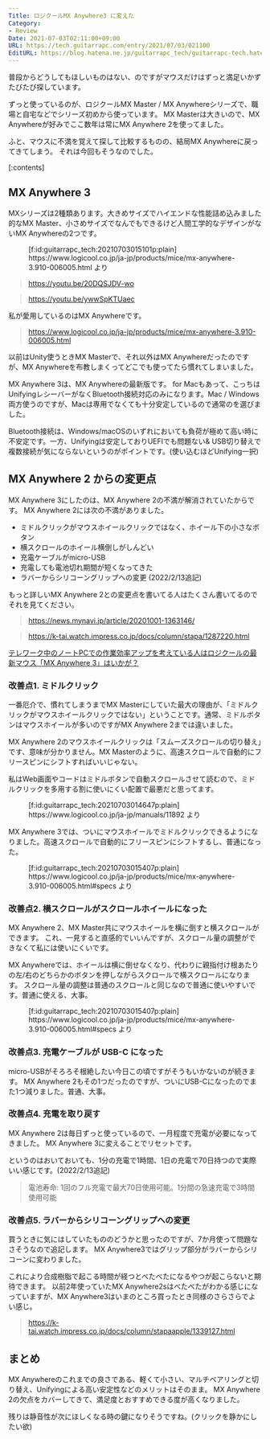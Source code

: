 ```yaml
---
Title: ロジクールMX Anywhere3 に変えた
Category:
- Review
Date: 2021-07-03T02:11:00+09:00
URL: https://tech.guitarrapc.com/entry/2021/07/03/021100
EditURL: https://blog.hatena.ne.jp/guitarrapc_tech/guitarrapc-tech.hatenablog.com/atom/entry/26006613782545195
---
```


普段からどうしてもほしいものはない、のですがマウスだけはずっと満足いかずたびたび探しています。

ずっと使っているのが、ロジクールMX Master / MX Anywhereシリーズで、職場と自宅などでシリーズ初めから使っています。
MX Masterは大きいので、MX Anywhereが好みでここ数年は常にMX Anywhere 2を使ってました。

ふと、マウスに不満を覚えて探して比較するものの、結局MX Anywhereに戻ってきてしまう。
それは今回もそうなのでした。

[:contents]

## MX Anywhere 3

MXシリーズは2種類あります。大きめサイズでハイエンドな性能詰め込みました的なMX Master、小さめサイズでなんでもできるけど人間工学的なデザインがないMX Anywhereの2つです。

<figure class="figure-image figure-image-fotolife" title="https://www.logicool.co.jp/ja-jp/products/mice/mx-anywhere-3.910-006005.html より">[f:id:guitarrapc_tech:20210703015101p:plain]<figcaption>https://www.logicool.co.jp/ja-jp/products/mice/mx-anywhere-3.910-006005.html より</figcaption></figure>

> https://youtu.be/20DQSJDV-wo

> https://youtu.be/ywwSpKTUaec

私が愛用しているのはMX Anywhereです。

> https://www.logicool.co.jp/ja-jp/products/mice/mx-anywhere-3.910-006005.html

以前はUnity使うときMX Masterで、それ以外はMX Anywhereだったのですが、MX Anywhereを布教しまくってどこでも使ってたら慣れてしまいました。

MX Anywhere 3は、MX Anywhereの最新版です。
for Macもあって、こっちはUnifyingレシーバーがなくBluetooth接続対応のみになります。Mac / Windows両方使うのですが、Macは専用でなくても十分安定しているので通常のを選びました。

Bluetooth接続は、Windows/macOSのいずれにおいても負荷が極めて高い時に不安定です。一方、Unifyingは安定しておりUEFIでも問題ない& USB切り替えで複数接続が気にならないというのがポイントです。(使い込むほどUnifying一択)

## MX Anywhere 2 からの変更点

MX Anywhere 3にしたのは、MX Anywhere 2の不満が解消されていたからです。
MX Anywhere 2には次の不満がありました。

* ミドルクリックがマウスホイールクリックではなく、ホイール下の小さなボタン
* 横スクロールのホイール横倒しがしんどい
* 充電ケーブルがmicro-USB
* 充電しても電池切れ期間が短くなってきた
* ラバーからシリコーングリップへの変更 (2022/2/13追記)

もっと詳しいMX Anywhere 2との変更点を書いてる人はたくさん書いてるのでそれを見てください。

> https://news.mynavi.jp/article/20201001-1363146/

> https://k-tai.watch.impress.co.jp/docs/column/stapa/1287220.html

[テレワーク中のノートPCでの作業効率アップを考えている人はロジクールの最新マウス「MX Anywhere 3」はいかが？](https://kakakumag.com/pc-smartphone/?id=16037)

### 改善点1. ミドルクリック

一番厄介で、慣れてしまうまでMX Masterにしていた最大の理由が、「ミドルクリックがマウスホイールクリックではない」ということです。通常、ミドルボタンはマウスホイールが多いのですがMX Anywhere 2までは違いました。

MX Anywhere 2のマウスホイールクリックは「スムーズスクロールの切り替え」です、意味が分かりません。MX Masterのように、高速スクロールで自動的にフリースピンにシフトすればいいじゃない。

私はWeb画面やコードはミドルボタンで自動スクロールさせて読むので、ミドルクリックを多用する割に使いにくい配置で最悪だと思ってます。

<figure class="figure-image figure-image-fotolife" title="https://www.logicool.co.jp/ja-jp/manuals/11892 より">[f:id:guitarrapc_tech:20210703014647p:plain]<figcaption>https://www.logicool.co.jp/ja-jp/manuals/11892 より</figcaption></figure>

MX Anywhere 3では、ついにマウスホイールでミドルクリックできるようになりました。高速スクロールで自動的にフリースピンにシフトするし、普通になった。

<figure class="figure-image figure-image-fotolife" title="https://www.logicool.co.jp/ja-jp/products/mice/mx-anywhere-3.910-006005.html#specs より">[f:id:guitarrapc_tech:20210703015407p:plain]<figcaption>https://www.logicool.co.jp/ja-jp/products/mice/mx-anywhere-3.910-006005.html#specs より</figcaption></figure>


### 改善点2. 横スクロールがスクロールホイールになった

MX Anywhere 2、MX Master共にマウスホイールを横に倒すと横スクロールができます。
これ、一見すると直感的でいいんですが、スクロール量の調整ができなくて私には使いにくいです。

MX Anywhereでは、ホイールは横に倒せなくなり、代わりに親指付け根あたりの左/右のどちらかのボタンを押しながらスクロールで横スクロールになります。
スクロール量の調整は普通のスクロールと同じなので普通に使いやすいです。普通に使える、大事。

<figure class="figure-image figure-image-fotolife" title="https://www.logicool.co.jp/ja-jp/products/mice/mx-anywhere-3.910-006005.html#specs より">[f:id:guitarrapc_tech:20210703015407p:plain]<figcaption>https://www.logicool.co.jp/ja-jp/products/mice/mx-anywhere-3.910-006005.html#specs より</figcaption></figure>

### 改善点3. 充電ケーブルが USB-C になった

micro-USBがそろろそ根絶したい今日この頃ですがそうもいかないのが続きます。
MX Anywhere 2もその1つだったのですが、ついにUSB-Cになったのでまた1つ減りました。普通、大事。

### 改善点4. 充電を取り戻す

MX Anywhere 2は毎日ずっと使っているので、一月程度で充電が必要になってきました。
MX Anywhere 3に変えることでリセットです。

というのはおいておいても、1分の充電で1時間、1日の充電で70日持つので実際いい感じです。(2022/2/13追記)

> 電池寿命: 1回のフル充電で最大70日使用可能。1分間の急速充電で3時間使用可能

### 改善点5. ラバーからシリコーングリップへの変更

買うときに気にはしていたもののどうかと思ったのですが、7か月使って問題なさそうなので追記します。
MX Anywhere3ではグリップ部分がラバーからシリコーンに変わりました。

これにより合成樹脂で起こる時間が経つとべたべたになるやつが起こらないと期待できます。
以前2年使っていたMX Anywhere2sはべたべたがわかる感じになっていますが、MX Anywhere3はいまのところ買ったとき同様のさらさらでよい感じ。


> https://k-tai.watch.impress.co.jp/docs/column/stapaapple/1339127.html



## まとめ

MX Anywhereのこれまでの良さである、軽くて小さい、マルチペアリングと切り替え、Unifyingによる高い安定性などのメリットはそのまま。
MX Anywhere 2の欠点をカバーしてきて、満足度とおすすめできる度が高くなりました。

残りは静音性が次にほしくなる時の鍵になりそうですね。(クリックを静かにしたい欲)
